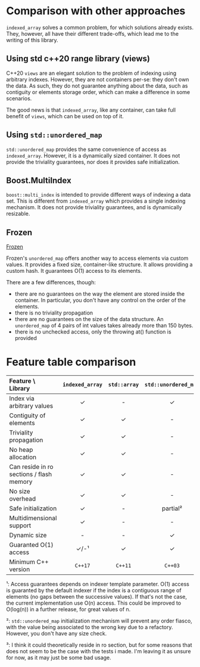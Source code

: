 <!--
Copyright 2022 Julien Blanc
Distributed under the Boost Software License, Version 1.0.
https://www.boost.org/LICENSE_1_0.txt
-->

# Comparison with other approaches

`indexed_array` solves a common problem, for which solutions already exists. They,
however, all have their different trade-offs, which lead me to the writing of this
library.

## Using std c++20 range library (views)

C++20 `views` are an elegant solution to the problem of indexing using arbitrary indexes.
However, they are not containers per-se: they don't own the data. As such, they do
not guarantee anything about the data, such as contiguity or elements storage order,
which can make a difference in some scenarios.

The good news is that `indexed_array`, like any container, can take full benefit of `views`,
which can be used on top of it.

## Using `std::unordered_map`

`std::unordered_map` provides the same convenience of access as `indexed_array`. However, it
is a dynamically sized container. It does not provide the triviality guarantees, nor does it
provides safe initialization.

## Boost.MultiIndex

`boost::multi_index` is intended to provide different ways of indexing a data set. This is
different from `indexed_array` which provides a single indexing mechanism. It does not
provide triviality guarantees, and is dynamically resizable.

## Frozen

[Frozen](https://github.com/serge-sans-paille/frozen)

Frozen's `unordered_map` offers another way to access elements via custom values. It provides
a fixed size, container-like structure. It allows providing a custom hash. It guarantees O(1)
access to its elements.

There are a few differences, though:

* there are no guarantees on the way the element are stored inside the container. In particular,
you don't have any control on the order of the elements.
* there is no triviality propagation
* there are no guarantees on the size of the data structure. An `unordered_map` of 4 pairs of int values
takes already more than 150 bytes.
* there is no unchecked access, only the throwing at() function is provided

# Feature table comparison

| Feature \ Library | `indexed_array` | `std::array` | `std::unordered_map` | Boost.MultiIndex | Frozen |
|:------------------|:---------------:|:------------:|:--------------------:|:----------------:|:------:|
| Index via arbitrary values |    ✓  |  -            |    ✓                 |    ✓             |   ✓    |
| Contiguity of elements     |    ✓  |  ✓            |    -                 |    -             |   -    |
| Triviality propagation     |    ✓  |  ✓            |    -                 |    -             |   -    |
| No heap allocation         |    ✓  |  ✓            |    -                 |    -             |   ✓    |
| Can reside in ro sections / flash memory |  ✓  | ✓ |    -                 |    -             |   ?³   |
| No size overhead  |      ✓         |   ✓           |    -                 |    -             |   -    |
| Safe initialization |    ✓         |     -         |      partial²        |     -            |   ✓    |
| Multidimensional support | ✓       |     -         |        -             |     ✓            |   -    |
| Dynamic size     |    -            |     -         |        ✓             |     ✓            |   -    |
| Guaranted O(1) access | ✓/-¹   |     ✓         |        ✓             |     ✓            |   ✓    |
| Minimum C++ version |  `C++17`      |  `C++11`      |    `C++03`           |  `C++03`         | `C++14` |


¹: Access guarantees depends on indexer template parameter. O(1) access is guaranted by the default indexer
if the index is a contiguous range of elements (no gaps between the successive values). If that's not the
case, the current implementation use O(n) access. This could be improved to O(log(n)) in a further release,
for great values of n.

²: `std::unordered_map` initialization mechanism will prevent any order fiasco, with the value being associated
to the wrong key due to a refactory. However, you don't have any size check.

³: I think it could theoretically reside in ro section, but for some reasons that does not seem to be the case
with the tests i made. I'm leaving it as unsure for now, as it may just be some bad usage.
